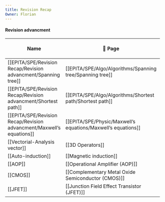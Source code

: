 ```yaml
---
title: Revision Recap
Owner: Florian
---
```

#### Revision advancment
|Name|🏫 Page|![](https://www.notion.so/icons/pencil_gray.svg)Created|![](https://www.notion.so/icons/pencil_gray.svg)Learnt Tim|![](https://www.notion.so/icons/pencil_gray.svg)Learnt Flo|Subjet|
|---|---|---|---|---|---|
|[[EPITA/SPE/Revision Recap/Revision advancment/Spanning tree]]|[[EPITA/SPE/Algo/Algorithms/Spanning tree/Spanning tree]]|[ ]|[ ]|[ ]|Algo|
|[[EPITA/SPE/Revision Recap/Revision advancment/Shortest path]]|[[EPITA/SPE/Algo/Algorithms/Shortest path/Shortest path]]|[x]|[ ]|[ ]|Algo|
|[[EPITA/SPE/Revision Recap/Revision advancment/Maxwell’s equations]]|[[EPITA/SPE/Physic/Maxwell’s equations/Maxwell’s equations]]|[ ]|[ ]|[ ]|Physique|
|[[Vectorial-Analysis vector]]|[[3D Operators]]|[x]|[ ]|[ ]|Physique|
|[[Auto-induction]]|[[Magnetic induction]]|[x]|[ ]|[ ]|Physique|
|[[AOP]]|[[Operational Amplifier (AOP)]]|[x]|[ ]|[ ]|Elec|
|[[CMOS]]|[[Complementary Metal Oxide Semiconductor (CMOS)]]|[x]|[ ]|[ ]|Elec|
|[[JFET]]|[[Junction Field Effect Transistor (JFET)]]|[x]|[ ]|[ ]|Elec|
